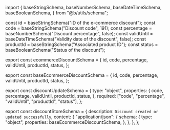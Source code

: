import {
  baseStringSchema,
  baseNumberSchema,
  baseDateTimeSchema,
  baseBooleanSchema,
} from "@b/utils/schema";

const id = baseStringSchema("ID of the e-commerce discount");
const code = baseStringSchema("Discount code", 191);
const percentage = baseNumberSchema("Discount percentage", false);
const validUntil = baseDateTimeSchema("Validity date of the discount", false);
const productId = baseStringSchema("Associated product ID");
const status = baseBooleanSchema("Status of the discount");

export const ecommerceDiscountSchema = {
  id,
  code,
  percentage,
  validUntil,
  productId,
  status,
};

export const baseEcommerceDiscountSchema = {
  id,
  code,
  percentage,
  validUntil,
  productId,
  status,
};

export const discountUpdateSchema = {
  type: "object",
  properties: {
    code,
    percentage,
    validUntil,
    productId,
    status,
  },
  required: ["code", "percentage", "validUntil", "productId", "status"],
};

export const discountStoreSchema = {
  description: `Discount created or updated successfully`,
  content: {
    "application/json": {
      schema: {
        type: "object",
        properties: baseEcommerceDiscountSchema,
      },
    },
  },
};
